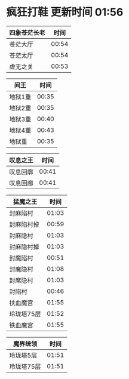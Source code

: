 # 疯狂打鞋 更新时间 01:56

| 四象苍茫长老   | 时间    |
|--------|-------|
| 苍茫大厅 | 00:54 |
| 苍茫太厅 | 00:54 |
| 虚无之关 | 00:53 |

| 间王   | 时间    |
|--------|-------|
| 地狱1重 | 00:35 |
| 地狱2重 | 00:35 |
| 地狱3重 | 00:40 |
| 地狱4重 | 00:43 |
| 地狱重 | 00:35 |

| 叹息之王   | 时间    |
|--------|-------|
| 叹息回廓 | 00:41 |
| 叹息回廊 | 00:41 |

| 猛魔之王   | 时间    |
|--------|-------|
| 封麻陷村 | 01:03 |
| 封麻陷村掉 | 00:59 |
| 封麻隐村 | 01:03 |
| 封麻隐村掉 | 01:03 |
| 封魔陷村 | 00:51 |
| 封魔隐村 | 01:08 |
| 封席隐村 | 01:03 |
| 封陷村 | 00:46 |
| 扶血魔宫 | 01:55 |
| 玲珑塔75层 | 01:52 |
| 铁血魔宫 | 01:55 |

| 魔界统领   | 时间    |
|--------|-------|
| 玲珑塔5层 | 01:51 |
| 玲珑塔75层 | 01:51 |